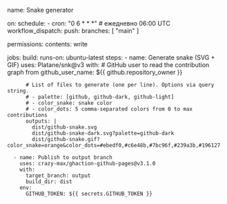 name: Snake generator

on:
  schedule:
    - cron: "0 6 * * *"   # ежедневно 06:00 UTC
  workflow_dispatch:
  push:
    branches: [ "main" ]

permissions:
  contents: write

jobs:
  build:
    runs-on: ubuntu-latest
    steps:
      - name: Generate snake (SVG + GIF)
        uses: Platane/snk@v3
        with:
          # GitHub user to read the contribution graph from
          github_user_name: ${{ github.repository_owner }}

          # List of files to generate (one per line). Options via query string.
          # - palette: [github, github-dark, github-light]
          # - color_snake: snake color
          # - color_dots: 5 comma-separated colors from 0 to max contributions
          outputs: |
            dist/github-snake.svg
            dist/github-snake-dark.svg?palette=github-dark
            dist/github-snake.gif?color_snake=orange&color_dots=#ebedf0,#c6e48b,#7bc96f,#239a3b,#196127

      - name: Publish to output branch
        uses: crazy-max/ghaction-github-pages@v3.1.0
        with:
          target_branch: output
          build_dir: dist
        env:
          GITHUB_TOKEN: ${{ secrets.GITHUB_TOKEN }}
